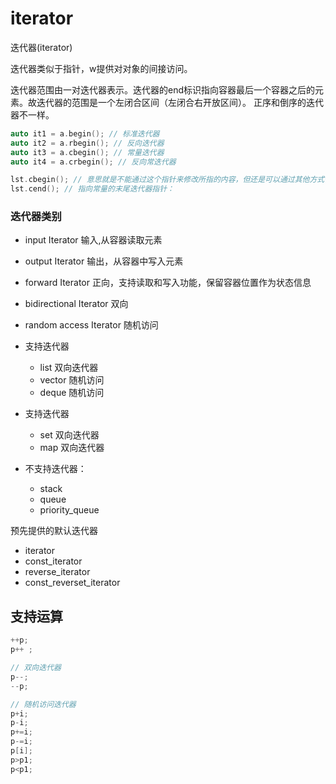 # iterator

迭代器(iterator)

迭代器类似于指针，w提供对对象的间接访问。

迭代器范围由一对迭代器表示。迭代器的end标识指向容器最后一个容器之后的元素。故迭代器的范围是一个左闭合区间（左闭合右开放区间）。
正序和倒序的迭代器不一样。
``` cpp
auto it1 = a.begin(); // 标准迭代器
auto it2 = a.rbegin(); // 反向迭代器
auto it3 = a.cbegin(); // 常量迭代器
auto it4 = a.crbegin(); // 反向常迭代器

lst.cbegin(); // 意思就是不能通过这个指针来修改所指的内容，但还是可以通过其他方式修改的，而且指针也是可以移动的。
lst.cend(); // 指向常量的末尾迭代器指针：
```

### 迭代器类别
- input Iterator 输入,从容器读取元素
- output Iterator 输出，从容器中写入元素
- forward Iterator 正向，支持读取和写入功能，保留容器位置作为状态信息
- bidirectional Iterator 双向
- random access Iterator 随机访问


- 支持迭代器
  - list 双向迭代器
  - vector 随机访问
  - deque 随机访问
- 支持迭代器
  - set 双向迭代器
  - map 双向迭代器
- 不支持迭代器：
  - stack
  - queue
  - priority_queue


预先提供的默认迭代器

- iterator
- const_iterator
- reverse_iterator
- const_reverset_iterator

## 支持运算

``` cpp
++p;
p++ ;

// 双向迭代器
p--;
--p;

// 随机访问迭代器
p+i;
p-i;
p+=i;
p-=i;
p[i];
p>p1;
p<p1;



```